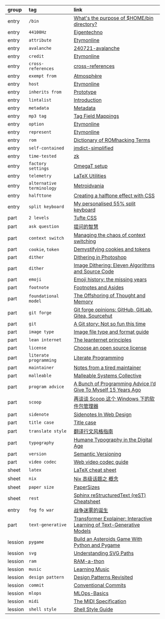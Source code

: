 group   | tag                       | link
:-      | :-                        | :-
entry   | `/bin`                    | [What's the purpose of $HOME/bin directory?](https://askubuntu.com/questions/1408441/whats-the-purpose-of-home-bin-directory)
entry   | `44100Hz`                 | [Eigentechno](https://www.isik.dev/posts/Eigentechno.html)
entry   | `attribute`               | [Etymonline](https://www.etymonline.com/search?q=Attribution)
entry   | `avalanche`               | [240721-avalanche](https://nnnnnnnn.co/log/240721-avalanche.html)
entry   | `credit`                  | [Etymonline](https://www.etymonline.com/search?q=Credits)
entry   | `cross-references`        | [cross-references](https://docs.readthedocs.io/en/stable/guides/cross-referencing-with-sphinx.html)
entry   | `exempt from`             | [Atmosphère](https://github.com/Atmosphere-NX/Atmosphere#licensing)
entry   | `host`                    | [Etymonline](https://www.etymonline.com/word/host)
entry   | `inherits from`           | [Prototype](https://gameprogrammingpatterns.com/prototype.html)
entry   | `lintalist`               | [Introduction](https://lintalist.github.io/#Introduction)
entry   | `metadata`                | [Metadata](https://patreon.renpy.org/save-metadata.html#what-is-metadata)
entry   | `mp3 tag`                 | [Tag Field Mappings](https://docs.mp3tag.de/mapping/)
entry   | `option`                  | [Etymonline](https://www.etymonline.com/word/option)
entry   | `represent`               | [Etymonline](https://www.etymonline.com/word/represent)
entry   | `rom`                     | [Dictionary of ROMhacking Terms](https://www.romhacking.net/dictionary/?page=dictionary)
entry   | `self-contained`          | [jmdict-simplified](https://github.com/scriptin/jmdict-simplified#why)
entry   | `time-tested`             | [zk](https://github.com/sirupsen/zk)
entry   | `factory settings`        | [OmegaT setup](https://github.com/capstanlqc/omegat-user-config-dev572)
entry   | `telemetry`               | [LaTeX Utilities](https://github.com/tecosaur/LaTeX-Utilities)
entry   | `alternative terminology` | [Metroidvania](https://en.wikipedia.org/wiki/Metroidvania)
entry   | `halfttone`               | [Creating a halftone effect with CSS](https://leanrada.com/notes/pure-css-halftone)
entry   | `split keyboard`          | [My personalised 55% split keyboard](https://leanrada.com/notes/my-personalised-keyboard/)
part    | `2 levels`                | [Tufte CSS](https://edwardtufte.github.io/tufte-css/)
part    | `ask question`            | [提问的智慧](https://github.com/ryanhanwu/How-To-Ask-Questions-The-Smart-Way/blob/main/README-zh_CN.md)
part    | `context switch`          | [Managing the chaos of context switching](https://leaddev.com/process/managing-chaos-context-switching)
part    | `cookie`, `token`         | [Demystifying cookies and tokens](https://tommihovi.com/2024/05/demystifying-cookies-and-tokens/)
part    | `dither`                  | [Dithering in Photoshop](https://abductedplatypus.com/tools/2017/04/14/dither-brushes.html)
part    | `dither`                  | [Image Dithering: Eleven Algorithms and Source Code](https://tannerhelland.com/2012/12/28/dithering-eleven-algorithms-source-code.html)
part    | `emoji`                   | [Emoji history: the missing years](https://blog.gingerbeardman.com/2024/05/10/emoji-history-the-missing-years/)
part    | `footnote`                | [Footnotes and Asides](https://www.publisha.org/papers/footnotes/)
part    | `foundational model`      | [The Offshoring of Thought and Memory](https://www.multiverses.xyz/facts/the-offshoring-of-thought-and-memory/)
part    | `git forge`               | [Git forge opinions: GitHub, GitLab, Gitea, Sourcehut](https://cadence.moe/blog/2022-07-03-git-forge-opinions-github-gitlab-gitea-sourcehut)
part    | `git`                     | [A Git story: Not so fun this time](https://blog.brachiosoft.com/en/posts/git/)
part    | `image type`              | [Image file type and format guide](https://developer.mozilla.org/en-US/docs/Web/Media/Formats/Image_types)
part    | `lean internet`           | [The leanternet principles](https://www.leanternet.com/)
part    | `license`                 | [Choose an open source license](https://choosealicense.com/)
part    | `literate programming`    | [Literate Programming](http://www.literateprogramming.com/index.html)
part    | `maintainer`              | [Notes from a tired maintainer](https://github.com/pi0/tired-maintainer)
part    | `malleable`               | [Malleable Systems Collective](https://malleable.systems/)
part    | `program advice`          | [A Bunch of Programming Advice I’d Give To Myself 15 Years Ago](https://mbuffett.com/posts/programming-advice-younger-self/)
part    | `scoop`                   | [再谈谈 Scoop 这个 Windows 下的软件包管理器](https://chawyehsu.com/blog/talk-about-scoop-the-package-manager-for-windows-again)
part    | `sidenote`                | [Sidenotes In Web Design](https://gwern.net/sidenote)
part    | `title case`              | [Title case](https://www.wikiwand.com/en/articles/Title_case)
part    | `translate style`         | [翻译行文风格指南](https://github.com/OmegaT-L10N/zh_CN/blob/master/style_guide.md)
part    | `typography`              | [Humane Typography in the Digital Age](https://matejlatin.github.io/Gutenberg/example2/)
part    | `version`                 | [Semantic Versioning](https://semver.org)
part    | `video codec`             | [Web video codec guide](https://developer.mozilla.org/en-US/docs/Web/Media/Formats/Video_codecs)
sheet   | `latex`                   | [LaTeX cheat sheet](https://wch.github.io/latexsheet/)
sheet   | `nix`                     | [Nix 高级话题之 概念](https://www.rectcircle.cn/posts/nix-advanced-glossary/)
sheet   | `paper size`              | [PaperSizes](https://papersizes.io/)
sheet   | `rest`                    | [Sphinx reStructuredText (reST) Cheatsheet](https://github.com/radeklat/sphinx-rest-cheatsheet)
entry   | `fog fo war`              | [战争迷雾的诞生](https://indienova.com/indie-game-news/the-life-times-of-video-games-23-the-fog-of-war/)
part    | `text-generative`         | [Transformer Explainer: Interactive Learning of Text-Generative Models](https://github.com/poloclub/transformer-explainer)
lession | `pygame`                  | [Build an Asteroids Game With Python and Pygame](https://realpython.com/asteroids-game-python)
lession | `svg`                     | [Understanding SVG Paths](https://www.nan.fyi/svg-paths)
lession | `ram`                     | [RAM-a-thon](https://ram-a-thon.vercel.app/)
lession | `music`                   | [Learning Music](https://learningmusic.ableton.com/)
lession | `design pattern`          | [Design Patterns Revisited](https://gameprogrammingpatterns.com/design-patterns-revisited.html)
lession | `commit`                  | [Conventional Commits](https://www.conventionalcommits.org)
lession | `mlops`                   | [MLOps-Basics](https://github.com/graviraja/MLOps-Basics)
lession | `midi`                    | [The MIDI Specification](http://midi.teragonaudio.com/tech/midispec.htm)
lession | `shell style`             | [Shell Style Guide](https://google.github.io/styleguide/shellguide.html)